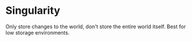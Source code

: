 # Singularity
Only store changes to the world, don't store the entire world itself. Best for low storage environments.
